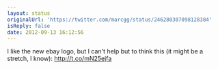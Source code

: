 ```yaml
---
layout: status
originalUrl: 'https://twitter.com/marcgg/status/246280307098128384'
isReply: false
date: 2012-09-13 16:12:56
---
```


I like the new ebay logo, but I can't help but to think this (it might be a stretch, I know): http://t.co/mN25ejfa
